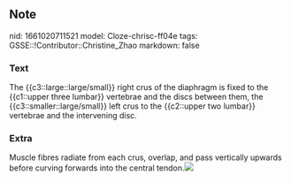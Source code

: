 ## Note
nid: 1661020711521
model: Cloze-chrisc-ff04e
tags: GSSE::!Contributor::Christine_Zhao
markdown: false

### Text
<div>
  <div>
    <div>
      <div>
        The {{c3::large::large/small}} right crus of the diaphragm
        is fixed to the {{c1::upper three lumbar}} vertebrae and
        the discs between them, the {{c3::smaller::large/small}}
        left crus to the {{c2::upper two lumbar}} vertebrae and the
        intervening disc.
      </div>
    </div>
  </div>
</div>

### Extra
Muscle fibres radiate from each crus, overlap, and pass vertically
upwards before curving forwards into the central tendon.<img src= 
"paste-56504d0527a3ba422b4c46ead691556acad6adce.jpg">
